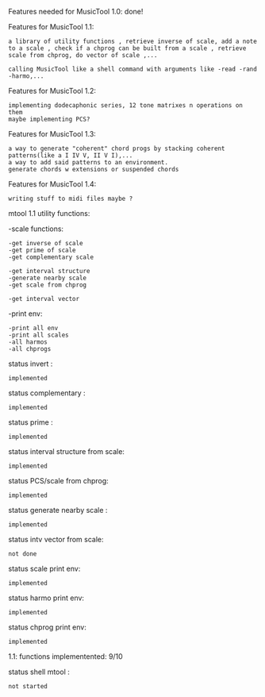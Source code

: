 Features needed for MusicTool 1.0: 
    done! 

Features for MusicTool 1.1: 
   
    a library of utility functions , retrieve inverse of scale, add a note to a scale , check if a chprog can be built from a scale , retrieve scale from chprog, do vector of scale ,... 

    calling MusicTool like a shell command with arguments like -read -rand -harmo,...


Features for MusicTool 1.2: 
    
    implementing dodecaphonic series, 12 tone matrixes n operations on them 
    maybe implementing PCS? 

Features for MusicTool 1.3: 
    
    a way to generate "coherent" chord progs by stacking coherent patterns(like a I IV V, II V I),...
    a way to add said patterns to an environment.
    generate chords w extensions or suspended chords

Features for MusicTool 1.4: 
    
    writing stuff to midi files maybe ? 




mtool 1.1 utility functions: 


-scale functions: 

    -get inverse of scale 
    -get prime of scale 
    -get complementary scale 
    
    -get interval structure
    -generate nearby scale 
    -get scale from chprog 

    -get interval vector

-print env: 
    
    -print all env 
    -print all scales
    -all harmos
    -all chprogs 


status invert : 

    implemented

status complementary : 

    implemented


status prime : 

    implemented

status interval structure from scale: 

    implemented

status PCS/scale from chprog: 

    implemented


status generate nearby scale :

    implemented

status intv vector from scale: 

    not done

status scale print env: 
    
    implemented

status harmo print env: 
    
    implemented

status chprog print env: 

    implemented


1.1: functions implementented: 9/10

status shell mtool : 

    not started